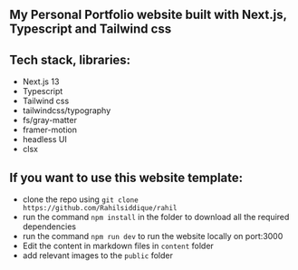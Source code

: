 ## My Personal Portfolio website built with Next.js, Typescript and Tailwind css

## Tech stack, libraries: 
- Next.js 13 
- Typescript 
- Tailwind css 
- tailwindcss/typography 
- fs/gray-matter 
- framer-motion
- headless UI
- clsx

## If you want to use this website template: 

- clone the repo using `git clone https://github.com/Rahilsiddique/rahil`
- run the command `npm install` in the folder to download all the required dependencies
- run the command `npm run dev` to run the website locally on port:3000
- Edit the content in markdown files in `content` folder 
- add relevant images to the `public` folder 